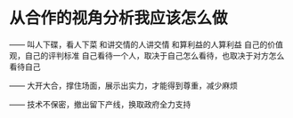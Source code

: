 # 从合作的视角分析我应该怎么做

——
叫人下碟，看人下菜
和讲交情的人讲交情
和算利益的人算利益
自己的价值观，自己的评判标准
自己看待一个人，取决于自己怎么看待，也取决于对方怎么看待自己

——
大开大合，撑住场面，展示出实力，才能得到尊重，减少麻烦

——
技术不保密，撤出留下产线，换取政府全力支持